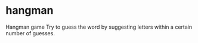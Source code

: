 # hangman

Hangman game
Try to guess the word by suggesting letters within a certain number of guesses.
